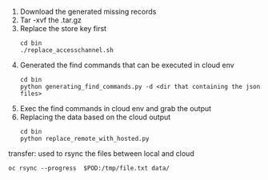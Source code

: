 1. Download the generated missing records
2. Tar -xvf the .tar.gz
3. Replace the store key first
   ````
   cd bin
   ./replace_accesschannel.sh
   ````
4. Generated the find commands that can be executed in cloud env
   ````
   cd bin
   python generating_find_commands.py -d <dir that containing the json files>
   ````
5. Exec the find commands in cloud env and grab the output
6. Replacing the data based on the cloud output
   ````
   cd bin
   python replace_remote_with_hosted.py
   ````

transfer: used to rsync the files between local and cloud  
````
oc rsync --progress  $POD:/tmp/file.txt data/
````

